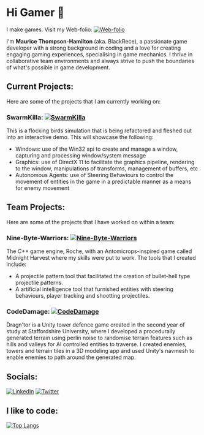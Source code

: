 # Hi Gamer 👋
I make games. Visit my Web-folio: [![Web-folio](https://img.shields.io/badge/Portfolio-Visit%20Site-brightgreen)](http://www.blackrece.co.uk)

I'm **Maurice Thompson-Hamilton** (aka. BlackRece), a passionate game developer with a strong background in coding and a love for creating engaging gaming experiences, specialising in game mechanics. I thrive in collaborative team environments and always strive to push the boundaries of what's possible in game development.

## Current Projects:
Here are some of the projects that I am currently working on:
### SwarmKilla: [![SwarmKilla](https://img.shields.io/badge/SwarmKilla-RefactaMasta-blue)](https://github.com/BlackRece/RefactaMasta)
This is a flocking birds simulation that is being refactored and fleshed out into an interactive demo. This will showcase the following:
- Windows: use of the Win32 api to create and manage a window, capturing and processing window/system message
- Graphics: use of DirectX 11 to facilitate the graphics pipeline, rendering to the window, manipulations of transforms, management of buffers, etc
- Autonomous Agents: use of Steering Behaviours to control the movement of entities in the game in a predictable manner as a means for enemy movement

## Team Projects: 
Here are some of the projects that I have worked on within a team:
### Nine-Byte-Warriors: [![Nine-Byte-Warriors](https://img.shields.io/badge/GitHub-Nine--Byte--Warriors-black?logo=github)](https://github.com/Nine-Byte-Warriors)
The C++ game engine, Roche, with an Antomicrops-inspired game called Midnight Harvest where my skills were put to work.
The tools that I created include:
- A projectile pattern tool that facilitated the creation of bullet-hell type projectile patterns.
- A artificial intelligence tool that furnished entities with steering behaviours, player tracking and shootting projectiles.

### CodeDamage: [![CodeDamage](https://img.shields.io/badge/GitHub-TGPGame-blue.svg?style=flat-square&logo=github)](https://github.com/code-damage/TGPGame)
Dragn'tor is a Unity tower defence game created in the second year of study at Staffordshire University, where I developed a procedurally generated terrain using perlin noise to randomise terrain features such as hills and valleys for AI controlled entities to traverse. I created enemies, towers and terrain tiles in a 3D modeling app and used Unity's navmesh to enable enemies to path around the generated map.

## Socials:
[![LinkedIn](https://img.shields.io/badge/LinkedIn-Connect-blue?logo=linkedin)](https://www.linkedin.com/in/blackrece/)
[![Twitter](https://img.shields.io/badge/Twitter-Follow-blue?logo=twitter)](https://twitter.com/BlackRece)

## I like to code:
[![Top Langs](https://github-readme-stats.vercel.app/api/top-langs/?username=blackrece&theme=bear&langs_count=3)](https://github.com/blackrece/)

<!--
**BlackRece/BlackRece** is a ✨ _special_ ✨ repository because its `README.md` (this file) appears on your GitHub profile.

Here are some ideas to get you started:

- 🔭 I’m currently working on ...
- 🌱 I’m currently learning ...
- 👯 I’m looking to collaborate on ...
- 🤔 I’m looking for help with ...
- 💬 Ask me about ...
- 📫 How to reach me: ...
- 😄 Pronouns: ...
- ⚡ Fun fact: ...
-->
